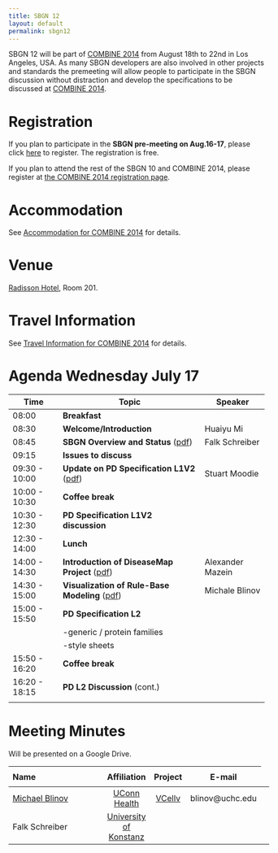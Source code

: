 ```yaml
---
title: SBGN 12
layout: default
permalink: sbgn12
---
```


SBGN 12 will be part of [COMBINE 2014](http://co.mbine.org/events/COMBINE_2014) from August 18th to 22nd in Los Angeles, USA. As many SBGN developers are also involved in other projects and standards the premeeting will allow people to participate in the SBGN discussion without distraction and develop the specifications to be discussed at [COMBINE 2014](http://co.mbine.org/events/COMBINE_2014).

# Registration

If you plan to participate in the **SBGN pre-meeting on Aug.16-17**, please click [here](https://www.surveymonkey.com/s/SBGN10registration) to register. The registration is free.

If you plan to attend the rest of the SBGN 10 and COMBINE 2014, please register at [the COMBINE 2014 registration page](http://co.mbine.org/events/COMBINE_2014#Registration).

# Accommodation

See [Accommodation for COMBINE 2014](http://co.mbine.org/events/COMBINE_2014#Accommodation) for details.

# Venue

[Radisson Hotel](http://www.radisson.com/los-angeles-hotel-ca-90007/cafiguer?gclid=CIj59Y_48bsCFU9afgode18Aig&s_cid=se.ggl.rad_cmp58/), Room 201.

# Travel Information

See [Travel Information for COMBINE 2014](http://co.mbine.org/events/COMBINE_2014#Travel_Information) for details.

# Agenda Wednesday July 17

| Time                        | Topic                                                                                            | Speaker          |
|-----------------------------|--------------------------------------------------------------------------------------------------|------------------|
| 08:00                       | **Breakfast**                                                                                    |                  |
| 08:30                       | **Welcome/Introduction**                                                                         | Huaiyu Mi        |
| 08:45                       | **SBGN Overview and Status** ([pdf](https://github.com/sbgn/wiki-files/raw/master/sbgn-10/SBGN_overview.pdf))                   | Falk Schreiber   |
| 09:15                       | **Issues to discuss**                                                                            |                  |
| 09:30 - 10:00               | **Update on PD Specification L1V2** ([pdf](https://github.com/sbgn/wiki-files/raw/master/sbgn-10/PD_update.pdf))         | Stuart Moodie    |
| 10:00 - 10:30               | **Coffee break**                                                                                 |                  |
| 10:30 - 12:30               | **PD Specification L1V2 discussion**                                                             |                  |
| 12:30 - 14:00               | **Lunch**                                                                                        |                  |
| 14:00 - 14:30               | **Introduction of DiseaseMap Project** ([pdf](https://github.com/sbgn/wiki-files/raw/master/sbgn-10/DiseaseMap.pdf)) | Alexander Mazein |
| 14:30 - 15:00               | **Visualization of Rule-Base Modeling** ([pdf](https://github.com/sbgn/wiki-files/raw/master/sbgn-10/Visualization_of_Rule-Base_Modeling.pdf))             | Michale Blinov   |
| 15:00 - 15:50               | **PD Specification L2**                                                                          |                  |
| | -generic / protein families |                                                                                                  |
| | -style sheets               |                                                                                                  |
| 15:50 - 16:20               | **Coffee break**                                                                                 |                  |
| 16:20 - 18:15               | **PD L2 Discussion** (cont.)                                                                     |                  |
||



# Meeting Minutes

Will be presented on a Google Drive.


<table style="width:670px">
<thead>
<tr style="height:40px">
<th style="width:170px; text-align:left">Name</th>
<th style="width:30px; text-align:center">Affiliation</th>
<th style="width:30px; text-align:center">Project</th>
<th style="width:60px; text-align:center">E-mail</th>    
</tr>
</thead>
<tbody>
<tr>
<td style="text-align:left"><a href="https://health.uconn.edu/blinov-lab/">Michael Blinov</a></td>
<td style="text-align:center"><a href="https://health.uconn.edu">UConn Health</a></td>
<td style="text-align:center"><a href="http://vcell.org">VCellv</a></td>
<td style="text-align:center">blinov@uchc.edu</td>
</tr>
<tr>
<td style="text-align:left">Falk Schreiber</td>
  <td style="text-align:center"><a href="https://www.cls.uni-konstanz.de/">University of Konstanz</a></td>
<td style="text-align:center"></font></td>
<td style="text-align:center"></td>
<td style="text-align:center"></td>
</tr>
</tbody>
</table>
